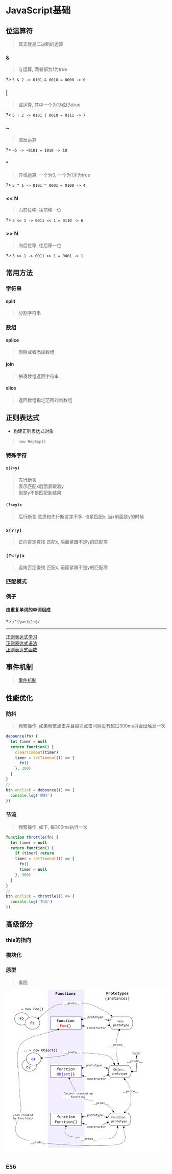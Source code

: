 # JavaScript基础

## 位运算符
> 其实就是二进制的运算

### &
> 与运算, 两者都为1为true

?> `5 & 2 -> 0101 & 0010 = 0000 -> 0`

### |
> 或运算, 其中一个为1为就为true

?> `5 | 2 -> 0101 | 0010 = 0111 -> 7` 

### ~
> 取反运算

?> `~5 -> ~0101 = 1010 -> 10`

### ^
> 异或运算, 一个为0, 一个为1才为true

?> `5 ^ 1 -> 0101 ^ 0001 = 0100 -> 4`

### << N
> 向前位移, 往前移一位

?> `3 << 1 -> 0011 << 1 = 0110 -> 6 `

### >> N
> 向后位移, 往后移一位

?> `3 >> 1 -> 0011 >> 1 = 0001 -> 1`


## 常用方法

### 字符串

#### split
> 分割字符串

### 数组

#### splice
> 删除或者添加数组

#### join
> 拼凑数组返回字符串

#### slice
> 返回数组指定范围的新数组

## 正则表达式
* 构建正则表达式对象
> `new RegExp()`

### 特殊字符

#### `x(?=y)`
> 先行断言  
> 表示匹配x后面紧跟着y  
> 但是y不是匹配到结果  

#### `(?<=y)x`
> 后行断言
> 意思和先行断言差不多, 也是匹配x, 当x前面是y的时候

### `x(?!y)`
> 正向否定查找
> 匹配x, 后面紧跟不是y的匹配项

### `(?<!y)x`
> 返向否定查找
> 匹配x, 前面紧跟不是y的匹配项

### 匹配模式

### 例子
#### 由重复单词的单词组成

?> `/^(\w+)\1+$/`

---

[正则表达式学习](https://developer.mozilla.org/zh-CN/docs/Web/JavaScript/Guide/Regular_Expressions)  
[正则表达式语法](https://www.runoob.com/regexp/regexp-tutorial.html)  
[正则表达式函数](https://www.runoob.com/jsref/jsref-obj-regexp.html)  

## 事件机制

> [事件机制](https://zhuanlan.zhihu.com/p/73091706)

## 性能优化
### 防抖
> 频繁操作, 如果频繁点击并且每次点击间隔没有超过300ms只会出触发一次
```javascript
debounce(fn) {
  let timer = null
  return function() {
    clearTimeout(timer)
    timer = setTimeout(() => {
      fn()
    }, 300)
  }
}
//
btn.onclick = debounce(() => {
  console.log('防抖')
})
```

### 节流
> 频繁操作, 如下, 每300ms执行一次
```javascript
function throttle(fn) {
  let timer = null
  return function() {
    if (timer) return
    timer = setTimeout(() => {
      fn()
      timer = null
    }, 300)
  }
}
//
btn.onclick = throttle(() => {
  console.log('节流')
})
```

## 高级部分
### this的指向

### 模块化

### 原型

> 看图  

![](./img/prototype.png)

## `ES6`

